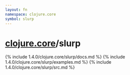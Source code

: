```yaml
---
layout: fn
namespace: clojure.core
symbol: slurp
---
```


# [clojure.core](../)/slurp

{% include 1.4.0/clojure.core/slurp/docs.md %}
{% include 1.4.0/clojure.core/slurp/examples.md %}
{% include 1.4.0/clojure.core/slurp/src.md %}

